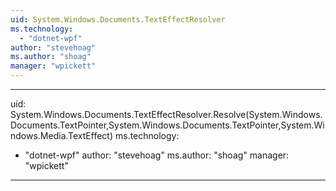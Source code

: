 ```yaml
---
uid: System.Windows.Documents.TextEffectResolver
ms.technology: 
  - "dotnet-wpf"
author: "stevehoag"
ms.author: "shoag"
manager: "wpickett"
---
```


---
uid: System.Windows.Documents.TextEffectResolver.Resolve(System.Windows.Documents.TextPointer,System.Windows.Documents.TextPointer,System.Windows.Media.TextEffect)
ms.technology: 
  - "dotnet-wpf"
author: "stevehoag"
ms.author: "shoag"
manager: "wpickett"
---
